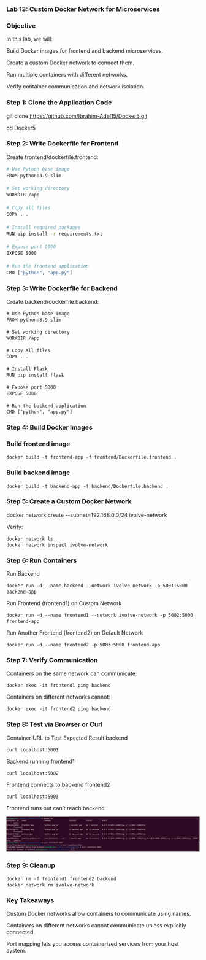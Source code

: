 ### Lab 13: Custom Docker Network for Microservices
### Objective

In this lab, we will:

Build Docker images for frontend and backend microservices.

Create a custom Docker network to connect them.

Run multiple containers with different networks.

Verify container communication and network isolation.

### Step 1: Clone the Application Code
git clone https://github.com/Ibrahim-Adel15/Docker5.git

cd Docker5

### Step 2: Write Dockerfile for Frontend

Create frontend/dockerfile.frontend:
```bash 
# Use Python base image
FROM python:3.9-slim

# Set working directory
WORKDIR /app

# Copy all files
COPY . .

# Install required packages
RUN pip install -r requirements.txt

# Expose port 5000
EXPOSE 5000

# Run the frontend application
CMD ["python", "app.py"]
```
### Step 3: Write Dockerfile for Backend

Create backend/dockerfile.backend:
```
# Use Python base image
FROM python:3.9-slim

# Set working directory
WORKDIR /app

# Copy all files
COPY . .

# Install Flask
RUN pip install flask

# Expose port 5000
EXPOSE 5000

# Run the backend application
CMD ["python", "app.py"]
```
### Step 4: Build Docker Images
### Build frontend image
```
docker build -t frontend-app -f frontend/Dockerfile.frontend .
```
### Build backend image
```
docker build -t backend-app -f backend/Dockerfile.backend .
```
### Step 5: Create a Custom Docker Network
docker network create --subnet=192.168.0.0/24 ivolve-network


Verify:
```
docker network ls
docker network inspect ivolve-network
```
### Step 6: Run Containers
Run Backend
```
docker run -d --name backend --network ivolve-network -p 5001:5000 backend-app
```
Run Frontend (frontend1) on Custom Network
```
docker run -d --name frontend1 --network ivolve-network -p 5002:5000 frontend-app
```
Run Another Frontend (frontend2) on Default Network
```
docker run -d --name frontend2 -p 5003:5000 frontend-app
```
### Step 7: Verify Communication

Containers on the same network can communicate:
```
docker exec -it frontend1 ping backend
```

Containers on different networks cannot:
```
docker exec -it frontend2 ping backend
```
### Step 8: Test via Browser or Curl
Container	URL to Test	Expected Result
backend	
```
curl localhost:5001
```
Backend running
frontend1	
```
curl localhost:5002
```
Frontend connects to backend
frontend2
```
curl localhost:5003
```
Frontend runs but can’t reach backend

![Lab 13 Screenshot](./screenshot.png)

### Step 9: Cleanup
```
docker rm -f frontend1 frontend2 backend
docker network rm ivolve-network
```
### Key Takeaways

Custom Docker networks allow containers to communicate using names.

Containers on different networks cannot communicate unless explicitly connected.

Port mapping lets you access containerized services from your host system.
